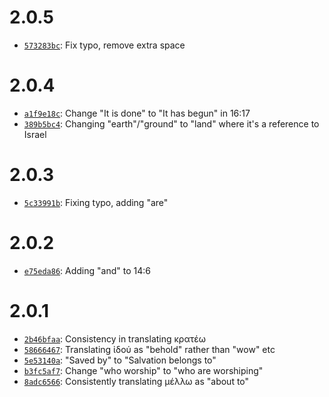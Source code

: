# 2.0.5

- [`573283bc`](https://github.com/TehShrike/pickering-majority-text-revelation/commit/573283bc2737e4bcd565d241ce7fa8b8ac1b22ab): Fix typo, remove extra space

# 2.0.4

- [`a1f9e18c`](https://github.com/TehShrike/pickering-majority-text-revelation/commit/a1f9e18ce6e69fcb757d014378b8986b1b0dfe3d): Change "It is done" to "It has begun" in 16:17
- [`389b5bc4`](https://github.com/TehShrike/pickering-majority-text-revelation/commit/389b5bc48c4ae3a440644371de0604fdf2701ab0): Changing "earth"/"ground" to "land" where it's a reference to Israel

# 2.0.3

- [`5c33991b`](https://github.com/TehShrike/pickering-majority-text-revelation/commit/5c33991be7f29686ce5cfe174e6a0f9a2806828b): Fixing typo, adding "are"

# 2.0.2

- [`e75eda86`](https://github.com/TehShrike/pickering-majority-text-revelation/commit/e75eda864cd4f4469533c074292f8bdd8241cccf): Adding "and" to 14:6

# 2.0.1

- [`2b46bfaa`](https://github.com/TehShrike/pickering-majority-text-revelation/commit/2b46bfaa9c610ec1849653e791f27ddd499cb0ce): Consistency in translating κρατέω
- [`58666467`](https://github.com/TehShrike/pickering-majority-text-revelation/commit/58666467e700279455ce3bcae6773c2b5439ebe9): Translating ἰδού as "behold" rather than "wow" etc
- [`5e53140a`](https://github.com/TehShrike/pickering-majority-text-revelation/commit/5e53140a194dc08e6e392c6fe0eeb2b7ebe6d100): "Saved by" to "Salvation belongs to"
- [`b3fc5af7`](https://github.com/TehShrike/pickering-majority-text-revelation/commit/b3fc5af70f1c26121178b43ac56004736db5a86d): Change "who worship" to "who are worshiping"
- [`8adc6566`](https://github.com/TehShrike/pickering-majority-text-revelation/commit/8adc65665d52ec0f3e9a9aa5cdcecc982264dfac): Consistently translating μέλλω as "about to"

